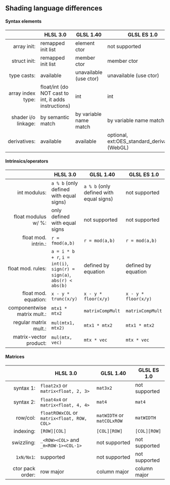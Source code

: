 ## Shading language differences

#### Syntax elements

|                     | HLSL 3.0 | GLSL 1.40 | GLSL ES 1.0 |
| ------------------: | -------- | --------- | ----------- |
|         array init: | remapped init list | element ctor | not supported |
|        struct init: | remapped init list | member ctor | member ctor |
|         type casts: | available | unavailable (use ctor) | unavailable (use ctor) |
|   array index type: | float/int (do NOT cast to int, it adds instructions) | int | int |
| shader i/o linkage: | by semantic match | by variable name match | by variable name match |
|        derivatives: | available | available | optional, ext:OES_standard_derivatives (WebGL) |

#### Intrinsics/operators

|                             | HLSL 3.0 | GLSL 1.40 | GLSL ES 1.0 |
| --------------------------: | -------- | --------- | ----------- |
|                int modulus: | `a % b` (only defined with equal signs) | `a % b` (only defined with equal signs) | not supported |
|         float modulus w/ %: | only defined with equal signs | not supported | not supported |
|         float mod. intrin.: | `r = fmod(a,b)` | `r = mod(a,b)` | `r = mod(a,b)` |
|           float mod. rules: | `a = i * b + r`, `i = int(i)`, `sign(r) = sign(a)`, `abs(r) < abs(b)` | defined by equation | defined by equation |
|        float mod. equation: | `x - y * trunc(x/y)` | `x - y * floor(x/y)` | `x - y * floor(x/y)` |
| componentwise matrix mult.: | `mtx1 * mtx2` | `matrixCompMult` | `matrixCompMult` |
|       regular matrix mult.: | `mul(mtx1, mtx2)` | `mtx1 * mtx2` | `mtx1 * mtx2` |
|      matrix-vector product: | `mul(mtx, vec)` | `mtx * vec` | `mtx * vec` |

#### Matrices

|            | HLSL 3.0 | GLSL 1.40 | GLSL ES 1.0 |
| ---------: | -------- | --------- | ----------- |
|  syntax 1: | `float2x3` or `matrix<float, 2, 3>` | `mat3x2` | not supported |
|  syntax 2: | `float4x4` or `matrix<float, 4, 4>` | `mat4` | `mat4` |
|   row/col: | `floatROWxCOL` or `matrix<float, ROW, COL>` | `matWIDTH` or `matCOLxROW` | `matWIDTH` |
|  indexing: | `[ROW][COL]` | `[COL][ROW]` | `[COL][ROW]` |
| swizzling: | `_<ROW><COL>` and `_m<ROW-1><COL-1>` | not supported | not supported |
| `1xN/Nx1`: | supported | not supported | not supported |
| ctor pack order: | row major | column major | column major |
